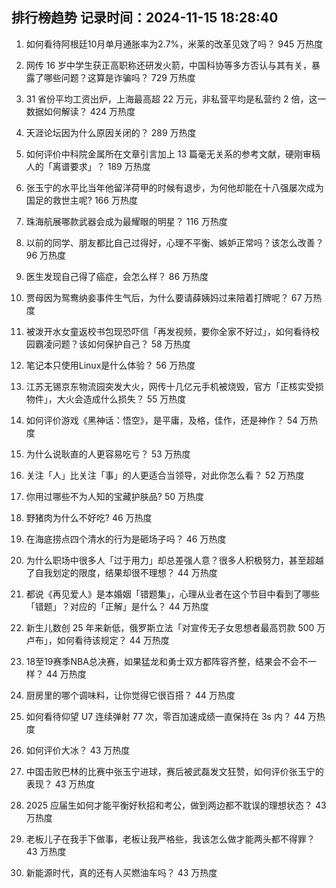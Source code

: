 
## 排行榜趋势 记录时间：2024-11-15 18:28:40
  
  1. 如何看待阿根廷10月单月通胀率为2.7%，米莱的改革见效了吗？ 945 万热度
    
  2. 网传 16 岁中学生获正高职称还研发火箭，中国科协等多方否认与其有关，暴露了哪些问题？这算是诈骗吗？ 729 万热度
    
  3. 31 省份平均工资出炉，上海最高超 22 万元，非私营平均是私营约 2 倍，这一数据如何解读？ 424 万热度
    
  4. 天涯论坛因为什么原因关闭的？ 289 万热度
    
  5. 如何评价中科院金属所在文章引言加上 13 篇毫无关系的参考文献，硬刚审稿人的「离谱要求」？ 189 万热度
    
  6. 张玉宁的水平比当年他留洋荷甲的时候有退步，为何他却能在十八强屡次成为国足的救世主呢? 166 万热度
    
  7. 珠海航展哪款武器会成为最耀眼的明星？ 116 万热度
    
  8. 以前的同学、朋友都比自己过得好，心理不平衡、嫉妒正常吗？该怎么改善？ 96 万热度
    
  9. 医生发现自己得了癌症，会怎么样？ 86 万热度
    
  10. 贾母因为鸳鸯纳妾事件生气后，为什么要请薛姨妈过来陪着打牌呢？ 67 万热度
    
  11. 被泼开水女童返校书包现恐吓信「再发视频，要你全家不好过」，如何看待校园霸凌问题？该如何保护自己？ 58 万热度
    
  12. 笔记本只使用Linux是什么体验？ 56 万热度
    
  13. 江苏无锡京东物流园突发大火，网传十几亿元手机被烧毁，官方「正核实受损物件」，大火会造成什么损失？ 55 万热度
    
  14. 如何评价游戏《黑神话：悟空》，是平庸，及格，佳作，还是神作？ 54 万热度
    
  15. 为什么说耿直的人更容易吃亏？ 53 万热度
    
  16. 关注「人」比关注「事」的人更适合当领导，对此你怎么看？ 52 万热度
    
  17. 你用过哪些不为人知的宝藏护肤品? 50 万热度
    
  18. 野猪肉为什么不好吃? 46 万热度
    
  19. 在海底捞点四个清水的行为是砸场子吗？ 46 万热度
    
  20. 为什么职场中很多人「过于用力」却总差强人意？很多人积极努力，甚至超越了自我划定的限度，结果却很不理想？ 44 万热度
    
  21. 都说《再见爱人》是本婚姻「错题集」，心理从业者在这个节目中看到了哪些「错题」？对应的「正解」是什么？ 44 万热度
    
  22. 新生儿数创 25 年来新低，俄罗斯立法「对宣传无子女思想者最高罚款 500 万卢布」，如何看待该规定？ 44 万热度
    
  23. 18至19赛季NBA总决赛，如果猛龙和勇士双方都阵容齐整，结果会不会不一样？ 44 万热度
    
  24. 厨房里的哪个调味料，让你觉得它很百搭？ 44 万热度
    
  25. 如何看待仰望 U7 连续弹射 77 次，零百加速成绩一直保持在 3s 内？ 44 万热度
    
  26. 如何评价大冰？ 43 万热度
    
  27. 中国击败巴林的比赛中张玉宁进球，赛后被武磊发文狂赞，如何评价张玉宁的表现？ 43 万热度
    
  28. 2025 应届生如何才能平衡好秋招和考公，做到两边都不耽误的理想状态？ 43 万热度
    
  29. 老板儿子在我手下做事，老板让我严格些，我该怎么做才能两头都不得罪？ 43 万热度
    
  30. 新能源时代，真的还有人买燃油车吗？ 43 万热度
    